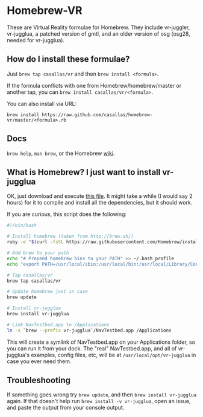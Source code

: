 Homebrew-VR
==============
These are Virtual Reality formulae for Homebrew. They include vr-juggler, vr-jugglua, a patched version of gmtl,
and an older version of osg (osg28, needed for vr-jugglua).

How do I install these formulae?
--------------------------------
Just `brew tap casallas/vr` and then `brew install <formula>`.

If the formula conflicts with one from Homebrew/homebrew/master or another tap, you can `brew install casallas/vr/<formula>`.

You can also install via URL:

```
brew install https://raw.github.com/casallas/homebrew-vr/master/<formula>.rb
```

Docs
----
`brew help`, `man brew`, or the Homebrew [wiki][].

[wiki]:http://wiki.github.com/Homebrew/homebrew

What is Homebrew? I just want to install vr-jugglua
---------------------------------------------------

OK, just download and execute [this file](https://gist.githubusercontent.com/casallas/3903921/raw/vr-jugglua-install.sh).
It might take a while (I would say 2 hours) for it to compile and install all the dependencies, but it should work.

If you are curious, this script does the following:

```sh
#!/bin/bash

# Install homebrew (taken from http://brew.sh/)
ruby -e "$(curl -fsSL https://raw.githubusercontent.com/Homebrew/install/master/install)"

# Add brew to your path
echo "# Prepend homebrew bins to your PATH" >> ~/.bash_profile
echo "export PATH=/usr/local/sbin:/usr/local/bin:/usr/local/Library/Contributions/examples:$PATH" >> ~/.bash_profile

# Tap casallas/vr
brew tap casallas/vr

# Update homebrew just in case
brew update

# Install vr-jugglua
brew install vr-jugglua

# Link NavTestbed.app to /Applications
ln -s `brew --prefix vr-jugglua`/NavTestbed.app /Applications
```

This will create a symlink of NavTestbed.app on your Applications folder, so you can run it from your dock.
The "real" NavTestbed.app, and all of vr-jugglua's examples, config files, etc, will be at 
`/usr/local/opt/vr-jugglua` in case you ever need them.

Troubleshooting
---------------

If something goes wrong try `brew update`, and then `brew install vr-jugglua` again. If that doesn't help run `brew install -v vr-jugglua`, open an issue, and paste the output from your console output.
